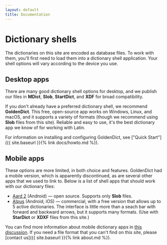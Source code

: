 ```yaml
---
layout: default
title: Documentation
---
```


# Dictionary shells

The dictionaries on this site are encoded as database files. To work with them, you'll first need to load them into a dictionary shell application. Your shell options will vary according to the device you use.

## Desktop apps

There are many good dictionary shell options for desktop, and we publish our files in **MDict**, **Slob**, **StartDict**, and **XDF** for broad compatibility.

If you don't already have a preferred dictionary shell, we recommend **GoldenDict**. This free, open-source app works on Windows, Linux, and macOS, and it supports a variety of formats (though we recommend using **Slob** files from this site). Reliable and easy to use, it's the best dictionary app we know of for working with Latin.

For information on installing and configuring GoldenDict, see ["Quick Start"]({{ site.baseurl }}{% link docs/howto.md %}).

## Mobile apps

These options are more limited, in both choice and features. GoldenDict had a mobile version, which is apparently discontinued, as are several other apps that we used to link to. Below is a list of shell apps that should work with our dictionary files:

* [Aard 2](http://aarddict.org/) (Android) — open source. Supports only **Slob** files.
* [Alpus](https://alpusapp.com/index.html) (Android, iOS) — commercial, with a free version that allows up to 5 active dictionaries. The interface is little more than a seach bar with forward and backward arrows, but it supports many formats. (Use with **StarDict** or **XDXF** files from this site.)

You can find more information about mobile dictionary apps in [this discussion](https://github.com/nikita-moor/latin-dictionary/issues/2). If you need a file format that you can't find on this site, please [contact us]({{ site.baseurl }}{% link about.md %}).

